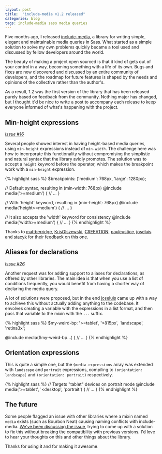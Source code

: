 ```yaml
---
layout: post
title:  "include-media v1.2 released"
categories: blog
tags: include-media sass media queries
---
```

Five months ago, I released [include-media](http://include-media.com), a library for writing simple, elegant and maintainable media queries in Sass. What started as a simple solution to solve my own problems quickly became a tool used and discussed by fellow developers around the world.<!--more-->

The beauty of making a project open sourced is that it kind of gets out of your control in a way, becoming something with a life of its own. Bugs and fixes are now discovered and discussed by an entire community of developers, and the roadmap for future features is shaped by the needs and opinions of the collective rather than the author's.

As a result, 1.2 was the first version of the library that has been released purely based on feedback from the community. Nothing major has changed, but I thought it'd be nice to write a post to accompany each release to keep everyone informed of what's happening with the project.

## Min-height expressions

*[Issue #16](https://github.com/eduardoboucas/include-media/issues/16)*

Several people showed interest in having height-based media queries, using `min-height` expressions instead of `min-width`. The challenge here was how to incorporate this functionality without compromising the simplistic and natural syntax that the library avidly promotes. The solution was to accept a `height` keyword before the operator, which makes the breakpoint work with a `min-height` expression.

{% highlight sass %}
$breakpoints: ('medium': 768px, 'large': 1280px);

// Default syntax, resulting in (min-width: 768px)
@include media('>=medium') {
    // ...
}

// With 'height' keyword, resulting in (min-height: 768px)
@include media('height>=medium') {
    // ...
}

// It also accepts the 'width' keyword for consistency
@include media('width>=medium') {
    // ...
}
{% endhighlight %}

Thanks to [mattberridge](https://github.com/mattberridge), [KrisOlszewski](https://github.com/KrisOlszewski), [CREEATION](https://github.com/CREEATION), [pauleustice](https://github.com/pauleustice), [joseluis](https://github.com/joseluis) and [stacyk](https://github.com/stacyk) for their feedback on this one.

## Aliases for declarations

*[Issue #26](https://github.com/eduardoboucas/include-media/issues/26)*

Another request was for adding support to aliases for declarations, as offered by other libraries. The main idea is that when you use a list of conditions frequently, you would benefit from having a shorter way of declaring the media query.

A lot of solutions were proposed, but in the end [joseluis](https://github.com/joseluis) came up with a way to achieve this without actually adding anything to the codebase. It envolves creating a variable with the expressions in a list format, and then pass that variable to the mixin with the `...` suffix.

{% highlight sass %}
$my-weird-bp: '>=tablet', '<815px', 'landscape', 'retina3x';

@include media($my-weird-bp...) {
    // ...
}
{% endhighlight %}

## Orientation expressions

This is quite a simple one, but the `$media-expressions` array was extended with `landscape` and `portrait` expressions, compiling to `(orientation: landscape)` and `(orientation: portrait)` respectively.

{% highlight sass %}
// Targets "tablet" devices on portrait mode
@include media('>=tablet', '<desktop', 'portrait') {
    // ...
}
{% endhighlight %}

## The future

Some people flagged an issue with other libraries where a mixin named `media` exists (such as Bourbon Neat) causing naming conflicts with include-media. [We've been discussing the issue](https://github.com/eduardoboucas/include-media/issues/32), trying to come up with a solution to fix this without breaking the compatibility with previous versions. I'd love to hear your thoughts on this and other things about the library.

Thanks for using it and for making it awesome.<!--tomb-->

